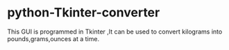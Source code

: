 # python-Tkinter-converter
This GUI is programmed in Tkinter ,It can be used to convert kilograms into pounds,grams,ounces at a time.
